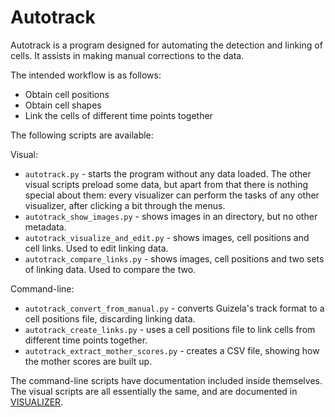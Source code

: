 Autotrack
=========

Autotrack is a program designed for automating the detection and linking of cells. It assists in making manual
corrections to the data.

The intended workflow is as follows:

* Obtain cell positions
* Obtain cell shapes
* Link the cells of different time points together

The following scripts are available:

Visual:
* `autotrack.py` - starts the program without any data loaded. The other visual scripts preload some data, but apart
  from that there is nothing special about them: every visualizer can perform the tasks of any other visualizer, after
  clicking a bit through the menus.
* `autotrack_show_images.py` - shows images in an directory, but no other metadata.
* `autotrack_visualize_and_edit.py` - shows images, cell positions and cell links. Used to edit linking data.
* `autotrack_compare_links.py` - shows images, cell positions and two sets of linking data. Used to compare the two.

Command-line:
* `autotrack_convert_from_manual.py` - converts Guizela's track format to a cell positions file, discarding linking
  data.
* `autotrack_create_links.py` - uses a cell positions file to link cells from different time points together.
* `autotrack_extract_mother_scores.py` - creates a CSV file, showing how the mother scores are built up.

The command-line scripts have documentation included inside themselves. The visual scripts are all essentially the same,
and are documented in [VISUALIZER].

[TRACK_MANUALLY]: TRACK_MANUALLY.md
[VISUALIZER]: VISUALIZER.md